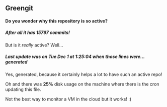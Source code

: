 ## Greengit

#### Do you wonder why this repository is so active?

##### After all it has 15797 commits!

But is it *really* active? Well...

##### Last update was on Tue Dec 1 at 1:25:04 when those lines were... generated

Yes, generated, because it certainly helps a lot to have such an active repo!

Oh and there was **25%** disk usage on the machine
where there is the cron updating this file.

Not the best way to monitor a VM in the cloud but it works! :)
